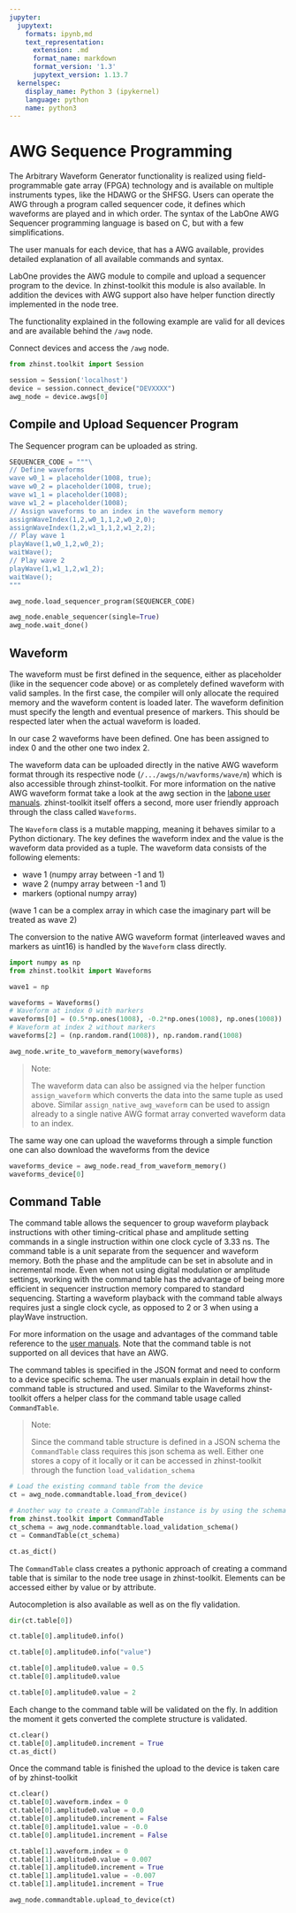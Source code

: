 ```yaml
---
jupyter:
  jupytext:
    formats: ipynb,md
    text_representation:
      extension: .md
      format_name: markdown
      format_version: '1.3'
      jupytext_version: 1.13.7
  kernelspec:
    display_name: Python 3 (ipykernel)
    language: python
    name: python3
---
```


# AWG Sequence Programming

The Arbitrary Waveform Generator functionality is realized using field-programmable
gate array (FPGA) technology and is available on multiple instruments types, like
the HDAWG or the SHFSG. Users can operate the AWG through a program called
sequencer code, it defines which waveforms are played and in which order. The
syntax of the LabOne AWG Sequencer programming language is based on C, but with
a few simplifications.

The user manuals for each device, that has a AWG available, provides detailed
explanation of all available commands and syntax.

LabOne provides the AWG module to compile and upload a sequencer program to the
device. In zhinst-toolkit this module is also available. In addition the devices
with AWG support also have helper function directly implemented in the node tree.

The functionality explained in the following example are valid for all devices
and are available behind the ``/awg`` node.

Connect devices and access the ``/awg`` node.

```python
from zhinst.toolkit import Session

session = Session('localhost')
device = session.connect_device("DEVXXXX")
awg_node = device.awgs[0]
```

## Compile and Upload Sequencer Program

The Sequencer program can be uploaded as string.

```python
SEQUENCER_CODE = """\
// Define waveforms
wave w0_1 = placeholder(1008, true);
wave w0_2 = placeholder(1008, true);
wave w1_1 = placeholder(1008);
wave w1_2 = placeholder(1008);
// Assign waveforms to an index in the waveform memory
assignWaveIndex(1,2,w0_1,1,2,w0_2,0);
assignWaveIndex(1,2,w1_1,1,2,w1_2,2);
// Play wave 1
playWave(1,w0_1,2,w0_2);
waitWave();
// Play wave 2
playWave(1,w1_1,2,w1_2);
waitWave();
"""

awg_node.load_sequencer_program(SEQUENCER_CODE)
```

```python
awg_node.enable_sequencer(single=True)
awg_node.wait_done()
```

<!-- #region -->
## Waveform

The waveform must be first defined in the sequence, either as placeholder (like
in the sequencer code above) or as completely defined waveform with valid
samples. In the first case, the compiler will only allocate the required memory
and the waveform content is loaded later. The waveform definition must specify
the length and eventual presence of markers. This should be respected later when
the actual waveform is loaded.

In our case 2 waveforms have been defined. One has been assigned to index 0 and
the other one two index 2.


The waveform data can be uploaded directly in the native AWG waveform format
through its respective node (``/.../awgs/n/wavforms/wave/m``) which is also
accessible through zhinst-toolkit. For more information on the native AWG waveform
format take a look at the awg section in the
[labone user manuals](http://docs.zhinst.com/labone_programming_manual/awg_module.html).
zhinst-toolkit itself offers a second, more user friendly approach through the class
called ``Waveforms``.

The ``Waveform`` class is a mutable mapping, meaning it behaves similar to a
Python dictionary. The key defines the waveform index and the value is the waveform
data provided as a tuple. The waveform data consists of the following elements:

* wave 1 (numpy array between -1 and 1)
* wave 2 (numpy array between -1 and 1)
* markers (optional numpy array)

(wave 1 can be a complex array in which case the imaginary part will be treated
as wave 2)

The conversion to the native AWG waveform format (interleaved waves and markers
as uint16) is handled by the ``Waveform`` class directly.
<!-- #endregion -->

```python
import numpy as np
from zhinst.toolkit import Waveforms

wave1 = np

waveforms = Waveforms()
# Waveform at index 0 with markers
waveforms[0] = (0.5*np.ones(1008), -0.2*np.ones(1008), np.ones(1008))
# Waveform at index 2 without markers
waveforms[2] = (np.random.rand(1008)), np.random.rand(1008)

awg_node.write_to_waveform_memory(waveforms)
```

> Note:
>
> The waveform data can also be assigned via the helper function
> ``assign_waveform`` which converts the data into the same tuple
> as used above. Similar ``assign_native_awg_waveform`` can be used to
> assign already to a single native AWG format array converted waveform data to
> an index.


The same way one can upload the waveforms through a simple function one can also
download the waveforms from the device

```python
waveforms_device = awg_node.read_from_waveform_memory()
waveforms_device[0]
```

## Command Table

The command table allows the sequencer to group waveform playback instructions
with other timing-critical phase and amplitude setting commands in a single
instruction within one clock cycle of 3.33 ns. The command table is a unit
separate from the sequencer and waveform memory. Both the phase and the amplitude
can be set in absolute and in incremental mode. Even when not using digital
modulation or amplitude settings, working with the command table has the
advantage of being more efficient in sequencer instruction memory compared to
standard sequencing. Starting a waveform playback with the command table always
requires just a single clock cycle, as opposed to 2 or 3 when using a playWave
instruction.

For more information on the usage and advantages of the command table reference
to the [user manuals](https://docs.zhinst.com/hdawg_user_manual/tutorial_command_table.html#umhd.tutorials.ct.introduction).
Note that the command table is not supported on all devices that have an AWG.

The command tables is specified in the JSON format and need to conform to a device
specific schema. The user manuals explain in detail how the command table is
structured and used. Similar to the Waveforms zhinst-toolkit offers a helper class
for the command table usage called ``CommandTable``.

> Note:
>
> Since the command table structure is defined in a JSON schema the ``CommandTable``
> class requires this json schema as well. Either one stores a copy of it locally or
> it can be accessed in zhinst-toolkit through the function ``load_validation_schema``

```python
# Load the existing command table from the device
ct = awg_node.commandtable.load_from_device()

# Another way to create a CommandTable instance is by using the schema
from zhinst.toolkit import CommandTable
ct_schema = awg_node.commandtable.load_validation_schema()
ct = CommandTable(ct_schema)

ct.as_dict()
```

The ``CommandTable`` class creates a pythonic approach of creating a command table
that is similar to the node tree usage in zhinst-toolkit. Elements can be accessed
either by value or by attribute.

Autocompletion is also available as well as on the fly validation.

```python
dir(ct.table[0])
```

```python
ct.table[0].amplitude0.info()
```

```python
ct.table[0].amplitude0.info("value")
```

```python
ct.table[0].amplitude0.value = 0.5
ct.table[0].amplitude0.value
```

```python
ct.table[0].amplitude0.value = 2
```

Each change to the command table will be validated on the fly. In addition
the moment it gets converted the complete structure is validated.

```python
ct.clear()
ct.table[0].amplitude0.increment = True
ct.as_dict()
```

Once the command table is finished the upload to the device is taken care of
by zhinst-toolkit

```python
ct.clear()
ct.table[0].waveform.index = 0
ct.table[0].amplitude0.value = 0.0
ct.table[0].amplitude0.increment = False
ct.table[0].amplitude1.value = -0.0
ct.table[0].amplitude1.increment = False

ct.table[1].waveform.index = 0
ct.table[1].amplitude0.value = 0.007
ct.table[1].amplitude0.increment = True
ct.table[1].amplitude1.value = -0.007
ct.table[1].amplitude1.increment = True

awg_node.commandtable.upload_to_device(ct)
```
